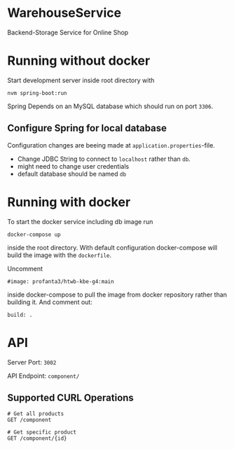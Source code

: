 # WarehouseService

Backend-Storage Service for Online Shop

# Running without docker

Start development server  inside root directory with

```
nvm spring-boot:run
```

Spring Depends on an MySQL database which should run on port ```3306```. 

## Configure Spring for local database

Configuration changes are beeing made at ``application.properties``-file.

- Change JDBC String to connect to ```localhost``` rather than ```db```. 
- might need to change user credentials
- default database should be named ```db```

# Running with docker

To start the docker service including db image run 

```
docker-compose up
``` 

inside the root directory. With default configuration docker-compose will build the image with the ```dockerfile```. 

Uncomment
```
#image: profanta3/htwb-kbe-g4:main
```
inside docker-compose to pull the image from docker repository rather than building it. And comment out:
```
build: .
```

# API

Server Port: ```3002```

API Endpoint: ````component/````

## Supported CURL Operations

```
# Get all products
GET /component

# Get specific product
GET /component/{id}
```